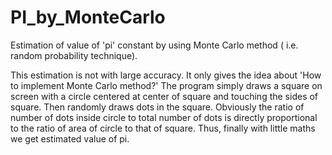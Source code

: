# PI_by_MonteCarlo
Estimation of value of 'pi' constant by using Monte Carlo method ( i.e. random probability technique).

This estimation is not with large accuracy. 
It only gives the idea about 'How to implement Monte Carlo method?'
The program simply draws a square on screen with a circle centered at center of square and touching the sides of square.
Then randomly draws dots in the square.
Obviously the ratio of number of dots inside circle to total number of dots is directly proportional to the ratio of area of circle to that of square.
Thus, finally with little maths we get estimated value of pi.
